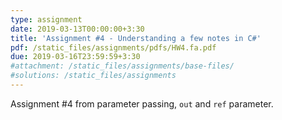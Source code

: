 ```yaml
---
type: assignment
date: 2019-03-13T00:00:00+3:30
title: 'Assignment #4 - Understanding a few notes in C#'
pdf: /static_files/assignments/pdfs/HW4.fa.pdf
due: 2019-03-16T23:59:59+3:30
#attachment: /static_files/assignments/base-files/
#solutions: /static_files/assignments
---
```

Assignment #4 from parameter passing, `out` and `ref` parameter.
